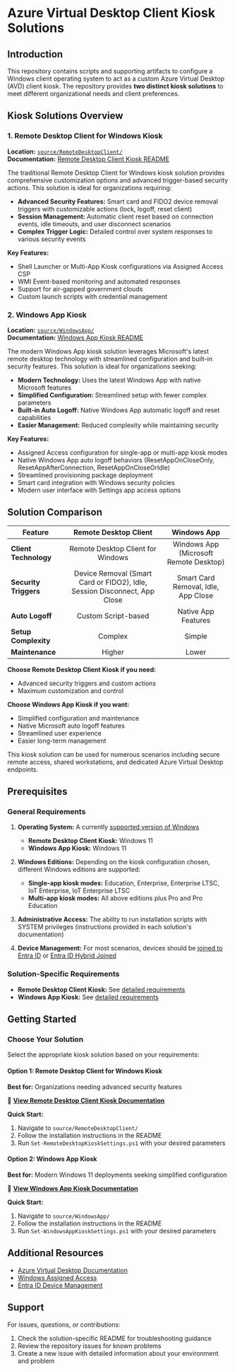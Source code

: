# Azure Virtual Desktop Client Kiosk Solutions

## Introduction

This repository contains scripts and supporting artifacts to configure a Windows client operating system to act as a custom Azure Virtual Desktop (AVD) client kiosk. The repository provides **two distinct kiosk solutions** to meet different organizational needs and client preferences.

## Kiosk Solutions Overview

### 1. Remote Desktop Client for Windows Kiosk

**Location:** [`source/RemoteDesktopClient/`](source/RemoteDesktopClient/)  
**Documentation:** [Remote Desktop Client Kiosk README](source/RemoteDesktopClient/README.md)

The traditional Remote Desktop Client for Windows kiosk solution provides comprehensive customization options and advanced trigger-based security actions. This solution is ideal for organizations requiring:

- **Advanced Security Features:** Smart card and FIDO2 device removal triggers with customizable actions (lock, logoff, reset client)
- **Session Management:** Automatic client reset based on connection events, idle timeouts, and user disconnect scenarios  
- **Complex Trigger Logic:** Detailed control over system responses to various security events

**Key Features:**

- Shell Launcher or Multi-App Kiosk configurations via Assigned Access CSP
- WMI Event-based monitoring and automated responses
- Support for air-gapped government clouds
- Custom launch scripts with credential management

### 2. Windows App Kiosk

**Location:** [`source/WindowsApp/`](source/WindowsApp/)  
**Documentation:** [Windows App Kiosk README](source/WindowsApp/README.md)

The modern Windows App kiosk solution leverages Microsoft's latest remote desktop technology with streamlined configuration and built-in security features. This solution is ideal for organizations seeking:

- **Modern Technology:** Uses the latest Windows App with native Microsoft features
- **Simplified Configuration:** Streamlined setup with fewer complex parameters
- **Built-in Auto Logoff:** Native Windows App automatic logoff and reset capabilities
- **Easier Management:** Reduced complexity while maintaining security

**Key Features:**

- Assigned Access configuration for single-app or multi-app kiosk modes
- Native Windows App auto logoff behaviors (ResetAppOnCloseOnly, ResetAppAfterConnection, ResetAppOnCloseOrIdle)
- Streamlined provisioning package deployment
- Smart card integration with Windows security policies
- Modern user interface with Settings app access options

## Solution Comparison

| Feature | Remote Desktop Client | Windows App |
|---------|:---------------------:|:-----------:|
| **Client Technology** | Remote Desktop Client for Windows | Windows App (Microsoft Remote Desktop) |
| **Security Triggers** | Device Removal (Smart Card or FIDO2), Idle, Session Disconnect, App Close | Smart Card Removal, Idle, App Close |
| **Auto Logoff** | Custom Script-based | Native App Features |
| **Setup Complexity** | Complex | Simple |
| **Maintenance** | Higher | Lower |

**Choose Remote Desktop Client Kiosk if you need:**

- Advanced security triggers and custom actions
- Maximum customization and control

**Choose Windows App Kiosk if you want:**

- Simplified configuration and maintenance
- Native Microsoft auto logoff features
- Streamlined user experience
- Easier long-term management

This kiosk solution can be used for numerous scenarios including secure remote access, shared workstations, and dedicated Azure Virtual Desktop endpoints.

## Prerequisites

### General Requirements

1. **Operating System:** A currently [supported version of Windows](https://learn.microsoft.com/en-us/windows/release-health/supported-versions-windows-client)
   - **Remote Desktop Client Kiosk:** Windows 11
   - **Windows App Kiosk:** Windows 11

2. **Windows Editions:** Depending on the kiosk configuration chosen, different Windows editions are supported:
   - **Single-app kiosk modes:** Education, Enterprise, Enterprise LTSC, IoT Enterprise, IoT Enterprise LTSC
   - **Multi-app kiosk modes:** All above editions plus Pro and Pro Education

3. **Administrative Access:** The ability to run installation scripts with SYSTEM privileges (instructions provided in each solution's documentation)

4. **Device Management:** For most scenarios, devices should be [joined to Entra ID](https://learn.microsoft.com/en-us/entra/identity/devices/concept-directory-join) or [Entra ID Hybrid Joined](https://learn.microsoft.com/en-us/entra/identity/devices/concept-hybrid-join)

### Solution-Specific Requirements

- **Remote Desktop Client Kiosk:** See [detailed requirements](source/RemoteDesktopClient/README.md#prerequisites)
- **Windows App Kiosk:** See [detailed requirements](source/WindowsApp/README.md#prerequisites)

## Getting Started

### Choose Your Solution

Select the appropriate kiosk solution based on your requirements:

#### Option 1: Remote Desktop Client for Windows Kiosk

**Best for:** Organizations needing advanced security features

📖 **[View Remote Desktop Client Kiosk Documentation](source/RemoteDesktopClient/README.md)**

**Quick Start:**

1. Navigate to `source/RemoteDesktopClient/`
2. Follow the installation instructions in the README
3. Run `Set-RemoteDesktopKioskSettings.ps1` with your desired parameters

#### Option 2: Windows App Kiosk

**Best for:** Modern Windows 11 deployments seeking simplified configuration

📖 **[View Windows App Kiosk Documentation](source/WindowsApp/README.md)**

**Quick Start:**

1. Navigate to `source/WindowsApp/`
2. Follow the installation instructions in the README  
3. Run `Set-WindowsAppKioskSettings.ps1` with your desired parameters

## Additional Resources

- [Azure Virtual Desktop Documentation](https://learn.microsoft.com/en-us/azure/virtual-desktop/)
- [Windows Assigned Access](https://learn.microsoft.com/en-us/windows/configuration/assigned-access/)
- [Entra ID Device Management](https://learn.microsoft.com/en-us/entra/identity/devices/)

## Support

For issues, questions, or contributions:

1. Check the solution-specific README for troubleshooting guidance
2. Review the repository issues for known problems
3. Create a new issue with detailed information about your environment and problem